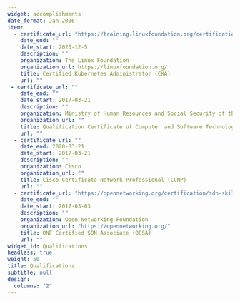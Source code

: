 ```yaml
---
widget: accomplishments
date_format: Jan 2006
item:
  - certificate_url: "https://training.linuxfoundation.org/certification/certified-kubernetes-administrator-cka/"
    date_end: ""
    date_start: 2020-12-5
    description: ""
    organization: The Linux Foundation
    organization_url: https://linuxfoundation.org/
    title: Certified Kubernetes Administrator (CKA)
    url: ""
 - certificate_url: ""
    date_end: ""
    date_start: 2017-03-21
    description: ""
    organization: Ministry of Human Resources and Social Security of the PRC & Ministry of Industry and Information Technology of the PRC
    organization_url: ""
    title: Qualification Certificate of Computer and Software Technology Proficiency - Network Engineer
    url: ""
  - certificate_url: ""
    date_end: 2020-03-21
    date_start: 2017-03-21
    description: ""
    organization: Cisco
    organization_url: ""
    title: Cisco Certificate Network Professional (CCNP)
    url: ""
  - certificate_url: "https://opennetworking.org/certification/sdn-skills-certification-associate/"
    date_end: ""
    date_start: 2017-03-03
    description: ""
    organization: Open Networking Foundation
    organization_url: "https://opennetworking.org/"
    title: ONF Certified SDN Associate (OCSA)
    url: "" 
widget_id: Qualifications
headless: true
weight: 50
title: Qualifications
subtitle: null
design:
  columns: "2"
---
```

